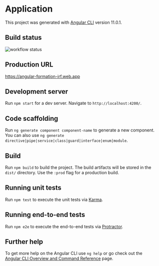 # Application

This project was generated with [Angular CLI](https://github.com/angular/angular-cli) version 11.0.1.

## Build status

![workflow status](https://github.com/irfanito/attestation-covid/workflows/Continuous%20deployment%20to%20Firebase%20Hosting%20on%20push/badge.svg)

## Production URL

https://angular-formation-irf.web.app

## Development server

Run `npm start` for a dev server. Navigate to `http://localhost:4200/`.

## Code scaffolding

Run `ng generate component component-name` to generate a new component. You can also use `ng generate directive|pipe|service|class|guard|interface|enum|module`.

## Build

Run `npm build` to build the project. The build artifacts will be stored in the `dist/` directory. Use the `:prod` flag for a production build.

## Running unit tests

Run `npm test` to execute the unit tests via [Karma](https://karma-runner.github.io).

## Running end-to-end tests

Run `npm e2e` to execute the end-to-end tests via [Protractor](http://www.protractortest.org/).

## Further help

To get more help on the Angular CLI use `ng help` or go check out the [Angular CLI Overview and Command Reference](https://angular.io/cli) page.
